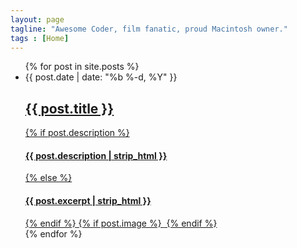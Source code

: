 ```yaml
---
layout: page
tagline: "Awesome Coder, film fanatic, proud Macintosh owner."
tags : [Home]
---
```



<ul class="post-list">
{% for post in site.posts %}
<li>
<span class="post-meta">{{ post.date | date: "%b %-d, %Y" }}</span>

<a class="post-link" href="{{ post.url | prepend: site.baseurl }}">
<h2 class="post-title">
{{ post.title }}
</h2>
{% if post.description %}
<h4>{{ post.description | strip_html }}</h4>
{% else %}
<h4>{{ post.excerpt | strip_html }}</h4>
{% endif %}
{% if post.image %}
<img src="{{ post.image }}" alt="" />
{% endif %}
</a>
</li>
{% endfor %}
</ul>


